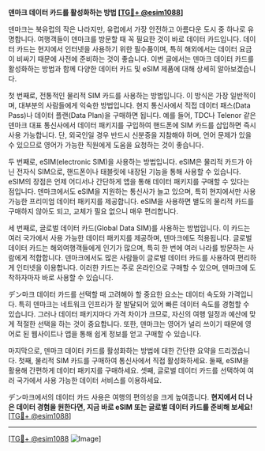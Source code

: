 **덴마크 데이터 카드를 활성화하는 방법 [[TG💪+ @esim1088](https://t.me/s/esim1088)]**

덴마크는 북유럽의 작은 나라지만, 유럽에서 가장 안전하고 아름다운 도시 중 하나로 유명합니다. 여행객들이 덴마크를 방문할 때 꼭 필요한 것이 바로 데이터 카드입니다. 데이터 카드는 현지에서 인터넷을 사용하기 위한 필수품이며, 특히 해외에서는 데이터 요금이 비싸기 때문에 사전에 준비하는 것이 좋습니다. 이번 글에서는 덴마크 데이터 카드를 활성화하는 방법과 함께 다양한 데이터 카드 및 eSIM 제품에 대해 상세히 알아보겠습니다.

첫 번째로, 전통적인 물리적 SIM 카드를 사용하는 방법입니다. 이 방식은 가장 일반적이며, 대부분의 사람들에게 익숙한 방법입니다. 현지 통신사에서 직접 데이터 패스(Data Pass)나 데이터 플랜(Data Plan)을 구매하면 됩니다. 예를 들어, TDC나 Telenor 같은 덴마크 대표 통신사에서 데이터 패키지를 구입하여 핸드폰에 SIM 카드를 삽입하면 즉시 사용 가능합니다. 단, 외국인일 경우 반드시 신분증을 지참해야 하며, 언어 문제가 있을 수 있으므로 영어가 가능한 직원에게 도움을 요청하는 것이 좋습니다.

두 번째로, eSIM(electronic SIM)을 사용하는 방법입니다. eSIM은 물리적 카드가 아닌 전자식 SIM으로, 핸드폰이나 태블릿에 내장된 기능을 통해 사용할 수 있습니다. eSIM의 장점은 언제 어디서나 간단하게 앱을 통해 데이터 패키지를 구매할 수 있다는 점입니다. 덴마크에서도 eSIM을 지원하는 통신사가 늘고 있으며, 특히 현지에서만 사용 가능한 프리미엄 데이터 패키지를 제공합니다. eSIM을 사용하면 별도의 물리적 카드를 구매하지 않아도 되고, 교체가 필요 없으니 매우 편리합니다.

세 번째로, 글로벌 데이터 카드(Global Data SIM)를 사용하는 방법입니다. 이 카드는 여러 국가에서 사용 가능한 데이터 패키지를 제공하며, 덴마크에도 적용됩니다. 글로벌 데이터 카드는 해외여행객들에게 인기가 많으며, 특히 한 번에 여러 나라를 방문하는 사람에게 적합합니다. 덴마크에서도 많은 사람들이 글로벌 데이터 카드를 사용하여 편리하게 인터넷을 이용합니다. 이러한 카드는 주로 온라인으로 구매할 수 있으며, 덴마크에 도착하자마자 바로 사용할 수 있습니다.

デン마크 데이터 카드를 선택할 때 고려해야 할 중요한 요소는 데이터 속도와 가격입니다. 특히 덴마크는 네트워크 인프라가 잘 발달되어 있어 빠른 데이터 속도를 경험할 수 있습니다. 그러나 데이터 패키지마다 가격 차이가 크므로, 자신의 여행 일정과 예산에 맞게 적절한 선택을 하는 것이 중요합니다. 또한, 덴마크는 영어가 널리 쓰이기 때문에 영어로 된 웹사이트나 앱을 통해 쉽게 정보를 얻고 구매할 수 있습니다.

마지막으로, 덴마크 데이터 카드를 활성화하는 방법에 대한 간단한 요약을 드리겠습니다. 첫째, 물리적 SIM 카드를 구매하여 통신사에서 직접 활성화하세요. 둘째, eSIM을 활용해 간편하게 데이터 패키지를 구매하세요. 셋째, 글로벌 데이터 카드를 선택하여 여러 국가에서 사용 가능한 데이터 서비스를 이용하세요.

デン마크에서의 데이터 카드 사용은 여행의 편의성을 크게 높여줍니다. **현지에서 더 나은 데이터 경험을 원한다면, 지금 바로 eSIM 또는 글로벌 데이터 카드를 준비해 보세요!** [[TG💪+ @esim1088](https://t.me/s/esim1088)]

---

[[TG💪+ @esim1088](https://t.me/s/esim1088) ![Image](https://i.postimg.cc/Y0z9fWf4/image.png)]